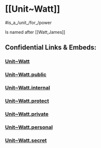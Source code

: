
# [[Unit~Watt]] 

#is_a_/unit_/for_/power 

Is named after [[Watt,James]] 


## Confidential Links & Embeds: 

### [Unit~Watt](/_Standards/Unit/SI-Unit/derived_Unit/Unit~Watt.md) 

### [Unit~Watt.public](/_public/Unit/SI-Unit/derived_Unit/Unit~Watt.public.md) 

### [Unit~Watt.internal](/_internal/Unit/SI-Unit/derived_Unit/Unit~Watt.internal.md) 

### [Unit~Watt.protect](/_protect/Unit/SI-Unit/derived_Unit/Unit~Watt.protect.md) 

### [Unit~Watt.private](/_private/Unit/SI-Unit/derived_Unit/Unit~Watt.private.md) 

### [Unit~Watt.personal](/_personal/Unit/SI-Unit/derived_Unit/Unit~Watt.personal.md) 

### [Unit~Watt.secret](/_secret/Unit/SI-Unit/derived_Unit/Unit~Watt.secret.md)

